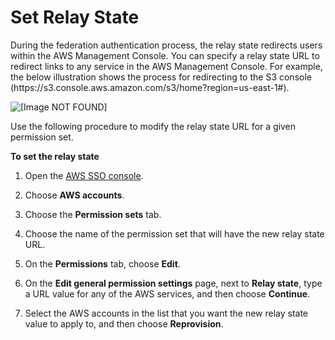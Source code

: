 # Set Relay State<a name="howtopermrelaystate"></a>

During the federation authentication process, the relay state redirects users within the AWS Management Console\. You can specify a relay state URL to redirect links to any service in the AWS Management Console\. For example, the below illustration shows the process for redirecting to the S3 console \(https://s3\.console\.aws\.amazon\.com/s3/home?region=us\-east\-1\#\)\.

![\[Image NOT FOUND\]](http://docs.aws.amazon.com/singlesignon/latest/userguide/images/permission_sets_relay_state.png)

Use the following procedure to modify the relay state URL for a given permission set\.

**To set the relay state**

1. Open the [AWS SSO console](https://console.aws.amazon.com/singlesignon)\.

1. Choose **AWS accounts**\.

1. Choose the **Permission sets** tab\.

1. Choose the name of the permission set that will have the new relay state URL\.

1. On the **Permissions** tab, choose **Edit**\.

1. On the **Edit general permission settings** page, next to **Relay state**, type a URL value for any of the AWS services, and then choose **Continue**\.

1. Select the AWS accounts in the list that you want the new relay state value to apply to, and then choose **Reprovision**\.